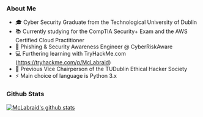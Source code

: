 ### About Me

- 🎓 Cyber Security Graduate from the Technological University of Dublin
- 📚 Currently studying for the CompTIA Security+ Exam and the AWS Certified Cloud Practitioner
- 🔨 Phishing & Security Awareness Engineer @ CyberRiskAware
- 💻 Furthering learning with TryHackMe.com (https://tryhackme.com/p/McLabraid)
- 👯 Previous Vice Chairperson of the TUDublin Ethical Hacker Society
- ⚡ Main choice of language is Python 3.x

### Github Stats
[![McLabraid's github stats](https://github-readme-stats.vercel.app/api?username=mclabraid)](https://github.com/anuraghazra/github-readme-stats)


<!--
**McLabraid/McLabraid** is a ✨ _special_ ✨ repository because its `README.md` (this file) appears on your GitHub profile.

Here are some ideas to get you started:

- 🔭 I’m currently working on ...
- 🌱 I’m currently learning ...
- 👯 I’m looking to collaborate on ...
- 🤔 I’m looking for help with ...
- 💬 Ask me about ...
- 📫 How to reach me: ...
- 😄 Pronouns: ...
- ⚡ Fun fact: ...
-->
